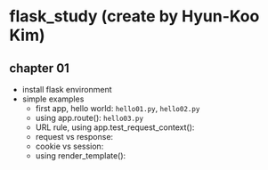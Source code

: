 # flask_study (create by Hyun-Koo Kim)

## chapter 01
* install flask environment
* simple examples
    * first app, hello world: `hello01.py`, `hello02.py`
    * using app.route(): `hello03.py`
    * URL rule, using app.test_request_context():
    * request vs response:
    * cookie vs session:
    * using render_template():